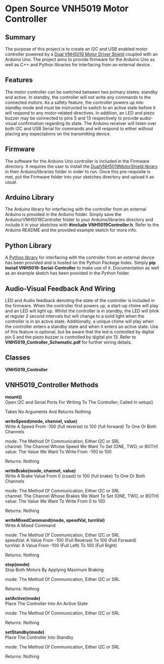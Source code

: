 # Open Source VNH5019 Motor Controller

## Summary
The purpose of this project is to create an I2C and USB enabled motor controller powered by a [Dual VNH5019 Motor Driver
Shield](https://www.pololu.com/product/2507) coupled with an Arduino Uno. The project aims to provide firmware for the Arduino
Uno as well as C++ and Python libraries for interfacing from an external device.

## Features
The motor controller can be switched between two primary states: standby and active. In standby, the controller will not
write any commands to the connected motors. As a safety feature, the controller powers up into standby mode and must be 
instructed to switch to an active state before it will respond to any motor-related directives. In addition, an LED and 
piezo buzzer may be connected to pins 5 and 13 respectively to provide audio-visual confirmation regarding its state. The
Arduino receiver will listen over both I2C and USB Serial for commands and will respond to either without placing any 
expectations on the transmitting device.

## Firmware
The software for the Arduino Uno controller is included in the Firmware directory. It requires the user to install the
[DualVNH5019MotorShield library](https://github.com/pololu/dual-vnh5019-motor-shield) in their Arduino/libraries folder
in order to run. Once this pre-requisite is met, put the Firmware folder into your sketches directory and upload it as usual.

## Arduino Library
The Arduino library for interfacing with the controller from an external Arduino is provided in the Arduino folder. Simply 
save the Arduino/VNH5019Controller folder to your Arduino/libraries directory and include it in your sketches with **#include 
VNH5019Controller.h**. Refer to the Arduino README and the provided example sketch for more info.

## Python Library
A [Python library](https://pypi.org/project/VNH5019-Serial-Controller/) for interfacing with the controller from an external 
device has been provided and is hosted on the Python Package Index. Simply **pip install VNH5019-Serial-Controller** to make
use of it. Documentation as well as an example sketch has been provided in the Python folder.

## Audio-Visual Feedback And Wiring
LED and Audio feedback denoting the state of the controller is included in the firmware. When
the controller first powers up, a start-up chime will play and an LED will light up. Whilst the controller
is in standby, the LED will blink at regular 2 second intervals but will change to a solid light when the controller
is in an active state. Additionally, a unique chime will play when the controller enters a standby state and when
it enters an active state. Use of this feature is optional, but be aware that the led is controlled
by digital pin 5 and the piezo buzzer is controlled by digital pin 13. Refer to **VNH5019_Controller_Schematic.pdf**
for further wiring details.

## Classes

**VNH5019_Controller**


## VNH5019_Controller Methods

**mount()**\
Open I2C and Serial Ports For Writing To The Controller; Called In setup()

Takes No Arguments And Returns Nothing


**writeSpeed(mode, channel, value)**\
Write A Speed From -100 (full reverse) to 100 (full forward) To One Or Both Channels

mode: The Method Of Communication, Either I2C or SRL\
channel: The Channel Whose Speed We Want To Set (ONE, TWO, or BOTH)\
value: The Value We Want To Write From -100 to 100

Returns: Nothing


**writeBrake(mode, channel, value)**\
Write A Brake Value From 0 (coast) to 100 (full brake) To One Or Both Channels

mode: The Method Of Communication, Either I2C or SRL\
channel: The Channel Whose Brakes We Want To Set (ONE, TWO, or BOTH)\
value: The Value We Want To Write From 0 to 100

Returns: Nothing


**writeMixedCommand(mode, speedVal, turnVal)**\
Write A Mixed Command

mode: The Method Of Communication, Either I2C or SRL\
speedVal: A Value From -100 (Full Reverse) To 100 (Full Forward)\
turnVal: A Value From -100 (Full Left) To 100 (Full Right)

Returns: Nothing


**stop(mode)**\
Stop Both Motors By Applying Maximum Braking

mode: The Method Of Communication, Either I2C or SRL

Returns: Nothing


**setActive(mode)**\
Place The Controller Into An Active State

mode: The Method Of Communication, Either I2C or SRL

Returns: Nothing


**setStandby(mode)**\
Place The Controller Into Standby

mode: The Method Of Communication, Either I2C or SRL

Returns: Nothing
